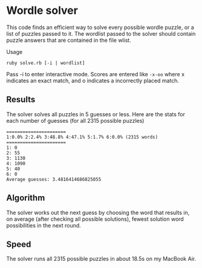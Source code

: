# Wordle solver

This code finds an efficient way to solve every possible wordle puzzle, or a list of puzzles passed to it. The wordlist passed to the solver should contain puzzle answers that are contained in the file wlist.

Usage

```
ruby solve.rb [-i | wordlist]
```

Pass -i to enter interactive mode.
Scores are entered like ```-x-oo``` where x indicates an exact match, and o indicates a incorrectly placed match.

## Results

The solver solves all puzzles in 5 guesses or less. Here are the stats for each number of guesses (for all 2315 possible puzzles)

```
======================
1:0.0% 2:2.4% 3:48.8% 4:47.1% 5:1.7% 6:0.0% (2315 words)
======================
1: 0
2: 55
3: 1130
4: 1090
5: 40
6: 0
Average guesses: 3.4816414686825055
```

## Algorithm

The solver works out the next guess by choosing the word that results in, on average (after checking all possible solutions), fewest solution word possibilities in the next round.

## Speed

The solver runs all 2315 possible puzzles in about 18.5s on my MacBook Air.
